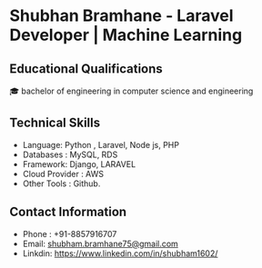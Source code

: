# Shubhan Bramhane - Laravel Developer | Machine Learning



## Educational Qualifications
🎓 bachelor of engineering in computer science and engineering 


## Technical Skills
  - Language: Python , Laravel, Node js, PHP
  - Databases : MySQL, RDS
  - Framework: Django, LARAVEL
  - Cloud Provider : AWS
  - Other Tools : Github.


## Contact Information
  - Phone : +91-8857916707
  - Email: shubham.bramhane75@gmail.com
  - Linkdin: https://www.linkedin.com/in/shubham1602/


